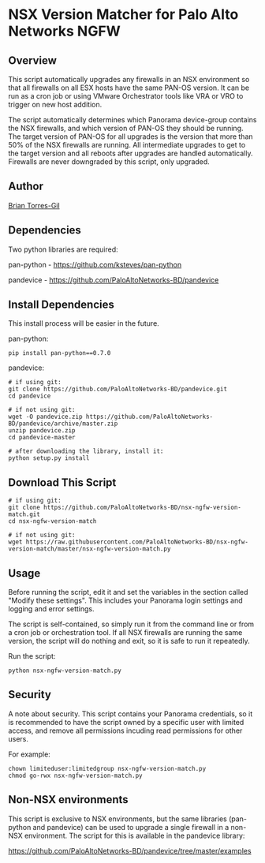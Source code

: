 NSX Version Matcher for Palo Alto Networks NGFW
===============================================

Overview
--------

This script automatically upgrades any firewalls in an NSX environment so 
that all firewalls on all ESX hosts have the same PAN-OS version.  It can be 
run as a cron job or using VMware Orchestrator tools like VRA or VRO to
trigger on new host addition.

The script automatically determines which Panorama device-group contains
the NSX firewalls, and which version of PAN-OS they should be running.  The 
target version of PAN-OS for all upgrades is the version that more than 50% 
of the NSX firewalls are running.  All intermediate upgrades to get to the 
target version and all reboots after upgrades are handled automatically.  
Firewalls are never downgraded by this script, only upgraded.

Author
------

[Brian Torres-Gil](https://github.com/btorresgil)

Dependencies
------------

Two python libraries are required:

pan-python - https://github.com/ksteves/pan-python

pandevice - https://github.com/PaloAltoNetworks-BD/pandevice

Install Dependencies
--------------------

This install process will be easier in the future.

pan-python:

    pip install pan-python==0.7.0

pandevice:

    # if using git:
    git clone https://github.com/PaloAltoNetworks-BD/pandevice.git
    cd pandevice
    
    # if not using git:
    wget -O pandevice.zip https://github.com/PaloAltoNetworks-BD/pandevice/archive/master.zip
    unzip pandevice.zip
    cd pandevice-master
    
    # after downloading the library, install it:
    python setup.py install
    
Download This Script
--------------------
    
    # if using git:
    git clone https://github.com/PaloAltoNetworks-BD/nsx-ngfw-version-match.git
    cd nsx-ngfw-version-match
    
    # if not using git:
    wget https://raw.githubusercontent.com/PaloAltoNetworks-BD/nsx-ngfw-version-match/master/nsx-ngfw-version-match.py
    
Usage
-----

Before running the script, edit it and set the variables in the section 
called "Modify these settings".  This includes your Panorama login settings 
and logging and error settings.

The script is self-contained, so simply run it from the command line or from
a cron job or orchestration tool.  If all NSX firewalls are running the 
same version, the script will do nothing and exit, so it is safe to run it 
repeatedly.

Run the script:

    python nsx-ngfw-version-match.py
   
Security
--------
   
A note about security.  This script contains your Panorama credentials, so it
is recommended to have the script owned by a specific user with limited  
access, and remove all permissions incuding read permissions for other users.

For example:

    chown limiteduser:limitedgroup nsx-ngfw-version-match.py
    chmod go-rwx nsx-ngfw-version-match.py
    
Non-NSX environments
--------------------

This script is exclusive to NSX environments, but the same libraries 
(pan-python and pandevice) can be used to upgrade a single firewall in a 
non-NSX environment.  The script for this is available in the pandevice
library:

https://github.com/PaloAltoNetworks-BD/pandevice/tree/master/examples
